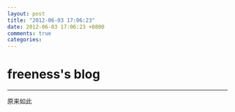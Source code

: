 ```yaml
---
layout: post
title: "2012-06-03 17:06:23"
date: 2012-06-03 17:06:23 +0800
comments: true
categories: 
---
```


# freeness's blog

----------

>
原来如此